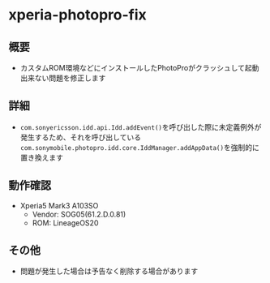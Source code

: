 # xperia-photopro-fix
## 概要
- カスタムROM環境などにインストールしたPhotoProがクラッシュして起動出来ない問題を修正します

## 詳細
- `com.sonyericsson.idd.api.Idd.addEvent()`を呼び出した際に未定義例外が発生するため、それを呼び出している`com.sonymobile.photopro.idd.core.IddManager.addAppData()`を強制的に置き換えます

## 動作確認
- Xperia5 Mark3 A103SO
  - Vendor: SOG05(61.2.D.0.81)
  - ROM: LineageOS20
  
## その他
- 問題が発生した場合は予告なく削除する場合があります